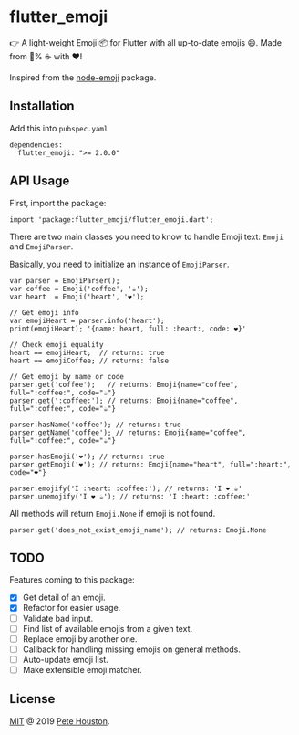 # flutter_emoji

👉 A light-weight Emoji 📦 for Flutter with all up-to-date emojis 😄. Made from 💯% ☕ with ❤️!

Inspired from the [node-emoji](https://github.com/omnidan/node-emoji) package.

## Installation

Add this into `pubspec.yaml`

```
dependencies:
  flutter_emoji: ">= 2.0.0"
```

## API Usage

First, import the package:

```
import 'package:flutter_emoji/flutter_emoji.dart';
```

There are two main classes you need to know to handle Emoji text: `Emoji` and `EmojiParser`.

Basically, you need to initialize an instance of `EmojiParser`.

```
var parser = EmojiParser();
var coffee = Emoji('coffee', '☕');
var heart  = Emoji('heart', '❤️');

// Get emoji info
var emojiHeart = parser.info('heart');
print(emojiHeart); '{name: heart, full: :heart:, code: ❤️}'

// Check emoji equality
heart == emojiHeart;  // returns: true
heart == emojiCoffee; // returns: false

// Get emoji by name or code
parser.get('coffee');   // returns: Emoji{name="coffee", full=":coffee:", code="☕"}
parser.get(':coffee:'); // returns: Emoji{name="coffee", full=":coffee:", code="☕"}

parser.hasName('coffee'); // returns: true
parser.getName('coffee'); // returns: Emoji{name="coffee", full=":coffee:", code="☕"}

parser.hasEmoji('❤️'); // returns: true
parser.getEmoji('❤️'); // returns: Emoji{name="heart", full=":heart:", code="❤️"}

parser.emojify('I :heart: :coffee:'); // returns: 'I ❤️ ☕'
parser.unemojify('I ❤️ ☕'); // returns: 'I :heart: :coffee:'
```

All methods will return `Emoji.None` if emoji is not found.

```
parser.get('does_not_exist_emoji_name'); // returns: Emoji.None
```

## TODO

Features coming to this package:

- [x] Get detail of an emoji.
- [x] Refactor for easier usage.
- [ ] Validate bad input.
- [ ] Find list of available emojis from a given text.
- [ ] Replace emoji by another one.
- [ ] Callback for handling missing emojis on general methods.
- [ ] Auto-update emoji list.
- [ ] Make extensible emoji matcher.

## License

[MIT](LICENSE.md) @ 2019 [Pete Houston](https://petehouston.com).
